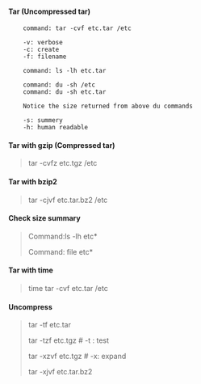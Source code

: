 #### Tar (Uncompressed tar)

        command: tar -cvf etc.tar /etc 

        -v: verbose
        -c: create
        -f: filename

        command: ls -lh etc.tar

        command: du -sh /etc
        command: du -sh etc.tar

        Notice the size returned from above du commands

        -s: summery
        -h: human readable

#### Tar with gzip (Compressed tar)

> tar -cvfz etc.tgz /etc

#### Tar with bzip2

> tar -cjvf etc.tar.bz2 /etc

#### Check size summary

> Command:ls -lh etc*
>
> Command: file etc*

#### Tar with time

> time tar -cvf etc.tar /etc

#### Uncompress

> tar -tf etc.tar
>
> tar -tzf etc.tgz # -t : test
>
> tar -xzvf etc.tgz # -x: expand
>
> tar -xjvf etc.tar.bz2


